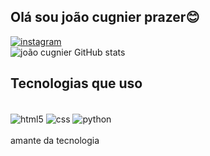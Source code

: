 ## Olá sou joão cugnier prazer😊

[![instagram](https://img.shields.io/badge/Instagram-E4405F?style=for-the-badge&logo=instagram&logoColor=white)](https://instagram.com/joaoguilhermecugnier)
<br>
![joão cugnier GitHub stats](https://github-readme-stats.vercel.app/api?username=cugnier&show_icons=true&theme=radical)

## Tecnologias que uso
<div style="display: inline_block"><br/>
<img align="center" alt="html5" src="https://img.shields.io/badge/HTML5-E34F26?style=for-the-badge&logo=html5&logoColor=white" />
<img align="center" alt="css" src="https://img.shields.io/badge/CSS3-1572B6?style=for-the-badge&logo=css3&logoColor=white" />
<img align="center" alt="python" src="https://img.shields.io/badge/Python-3776AB?style=for-the-badge&logo=python&logoColor=white" />
</div><br>
amante da tecnologia 
